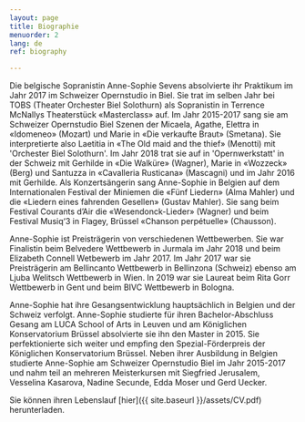```yaml
---
layout: page
title: Biographie
menuorder: 2
lang: de
ref: biography

---
```

Die belgische Sopranistin Anne-Sophie Sevens absolvierte ihr Praktikum im Jahr 2017 im Schweizer Opernstudio in Biel. Sie trat im selben Jahr bei TOBS (Theater Orchester Biel Solothurn) als Sopranistin in Terrence McNallys Theaterstück «Masterclass» auf. Im Jahr 2015-2017 sang sie am Schweizer Opernstudio Biel Szenen der Micaela, Agathe, Elettra in «Idomeneo» (Mozart) und Marie in «Die verkaufte Braut» (Smetana). Sie interpretierte also Laetitia in «The Old maid and the thief» (Menotti) mit 'Orchester Biel Solothurn'. Im Jahr 2018 trat sie auf in 'Opernwerkstatt' in der Schweiz mit Gerhilde in «Die Walküre» (Wagner), Marie in «Wozzeck» (Berg) und Santuzza in «Cavalleria Rusticana» (Mascagni) und im Jahr 2016 mit Gerhilde. 
Als Konzertsängerin sang Anne-Sophie in Belgien auf dem Internationalen Festival der Miniemen die «Fünf Liedern» (Alma Mahler) und die «Liedern eines fahrenden Gesellen» (Gustav Mahler). Sie sang beim Festival Courants d’Air die «Wesendonck-Lieder» (Wagner) und beim Festival Musiq‘3 in Flagey, Brüssel «Chanson perpétuelle» (Chausson). 

Anne-Sophie ist Preisträgerin von verschiedenen Wettbewerben. Sie war Finalistin beim Belvedere Wettbewerb in Jurmala im Jahr 2018 und beim Elizabeth Connell Wetbewerb im Jahr 2017. Im Jahr 2017 war sie Preisträgerin am Bellincanto Wettbewerb in Bellinzona (Schweiz) ebenso am Ljuba Welitsch Wettbewerb in Wien. In 2019 war sie Laureat beim Rita Gorr Wettbewerb in Gent und beim BIVC Wettbewerb in Bologna. 

Anne-Sophie hat ihre Gesangsentwicklung hauptsächlich in Belgien und der Schweiz verfolgt. Anne-Sophie studierte für ihren Bachelor-Abschluss Gesang am LUCA School of Arts in Leuven und am Königlichen Konservatorium Brüssel absolvierte sie ihn den Master in 2015. Sie perfektionierte sich weiter und empfing den Spezial-Förderpreis der Königlichen Konservatorium Brüssel. Neben ihrer Ausbildung in Belgien studierte Anne-Sophie am Schweizer Opernstudio Biel im Jahr 2015-2017 und nahm teil an mehreren Meisterkursen mit Siegfried Jerusalem, Vesselina Kasarova, Nadine Secunde, Edda Moser und Gerd Uecker. 

Sie können ihren Lebenslauf [hier]({{ site.baseurl }}/assets/CV.pdf) herunterladen.



